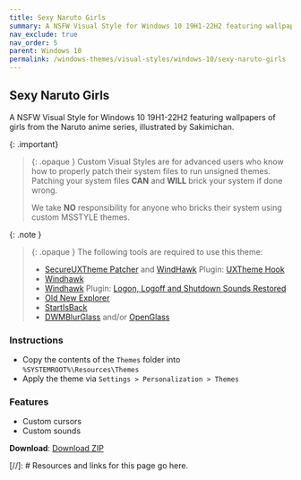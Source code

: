 ```yaml
---
title: Sexy Naruto Girls
summary: A NSFW Visual Style for Windows 10 19H1-22H2 featuring wallpapers of girls from the Naruto anime series, illustrated by Sakimichan.
nav_exclude: true
nav_order: 5
parent: Windows 10
permalink: /windows-themes/visual-styles/windows-10/sexy-naruto-girls
---
```


## Sexy Naruto Girls
A NSFW Visual Style for Windows 10 19H1-22H2 featuring wallpapers of girls from the Naruto anime series, illustrated by Sakimichan.

{: .important}
> {: .opaque }
> Custom Visual Styles are for advanced users who know how to properly patch their system files to run unsigned themes.  
> Patching your system files **CAN** and **WILL** brick your system if done wrong.
>
> We take **NO** responsibility for anyone who bricks their system using custom MSSTYLE themes.

{: .note }
> {: .opaque }
> The following tools are required to use this theme:
>
> - [SecureUXTheme Patcher] and [WindHawk] Plugin: [UXTheme Hook]
> - [Windhawk]
> - [Windhawk] Plugin: [Logon, Logoff and Shutdown Sounds Restored]
> - [Old New Explorer]
> - [StartIsBack]
> - [DWMBlurGlass] and/or [OpenGlass]

### Instructions

- Copy the contents of the `Themes` folder into `%SYSTEMROOT%\Resources\Themes`
- Apply the theme via `Settings > Personalization > Themes`

### Features

- Custom cursors
- Custom sounds

**Download**: [Download ZIP] 

<!-- ////////////////////////////////////////////////////////////////////////////////////////////////////////////////////// -->

[//]: # Resources and links for this page go here.

[Windhawk]: https://windhawk.net/
[Logon, Logoff and Shutdown Sounds Restored]: https://windhawk.net/mods/logon-logoff-shutdown-sounds/
[SecureUXTheme Patcher]: https://github.com/namazso/SecureUxTheme/
[UXTheme Hook]: https://windhawk.net/mods/uxtheme-hook/
[Old New Explorer]: https://msfn.org/board/topic/170375-oldnewexplorer-119/
[DWMBlurGlass]: https://github.com/Maplespe/DWMBlurGlass
[StartIsBack]: https://www.startisback.com/
[OpenGlass]: https://virtualcustoms.net/showthread.php/88998-OpenGlass-Installer-for-Windows-11-22H2
[Download ZIP]: https://gitlab.com/the-back-room/visual-styles/windows-10/nsfw/sexy-naruto-girls/-/archive/main/sexy-naruto-girls-main.zip

<!-- ////////////////////////////////////////////////////////////////////////////////////////////////////////////////////// -->
